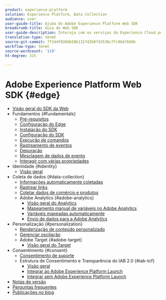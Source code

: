 ```yaml
---
product: experience-platform
solution: Experience Platform, Data Collection
audience: user
user-guide-title: Ajuda do Adobe Experience Platform Web SDK
breadcrumb-title: Guia do Web SDK
user-guide-description: Interaja com os serviços da Experience Cloud por meio da Edge Network.
translation-type: tm+mt
source-git-commit: 7f3d4f0266b58b1327d2b8743538c7fc9b67669b
workflow-type: tm+mt
source-wordcount: '119'
ht-degree: 31%

---
```



# Adobe Experience Platform Web SDK {#edge}

* [Visão geral do SDK da Web](home.md)
* Fundamentos {#fundamentals}
   * [Pré-requisitos](fundamentals/prerequisite.md)
   * [Configuração do Edge](fundamentals/edge-configuration.md)
   * [Instalação do SDK](fundamentals/installing-the-sdk.md)
   * [Configuração do SDK](fundamentals/configuring-the-sdk.md)
   * [Execução de comandos](fundamentals/executing-commands.md)
   * [Rastreamento de eventos](fundamentals/tracking-events.md)
   * [Depuração](fundamentals/debugging.md)
   * [Mesclagem de dados de evento](fundamentals/merging-event-data.md)
   * [Interagir com várias propriedades](fundamentals/interacting-with-multiple-properties.md)
* Identidade {#identity}
   * [Visão geral](identity/overview.md)
* Coleta de dados {#data-collection}
   * [Informações automaticamente coletadas](data-collection/automatic-information.md)
   * [Rastrear links](data-collection/track-links.md)
   * [Coletar dados de comércio e produtos](data-collection/collect-commerce-data.md)
   * Adobe Analytics {#adobe-analytics}
      * [Visão geral do Analytics](data-collection/adobe-analytics/analytics-overview.md)
      * [Mapeamento manual de variáveis no Adobe Analytics](data-collection/adobe-analytics/manually-mapping-variables.md)
      * [Variáveis mapeadas automaticamente](data-collection/adobe-analytics/automatically-mapped-vars.md)
      * [Envio de dados para a Adobe Analytics](data-collection/adobe-analytics/sending-data-to-analytics.md)
* Personalização {#personalization}
   * [Renderização de conteúdo personalizado](personalization/rendering-personalization-content.md)
   * [Gerenciar oscilação](personalization/manage-flicker.md)
   * Adobe Target {#adobe-target}
      * [Visão geral do Target](personalization/adobe-target/target-overview.md)
* Consentimento {#consent}
   * [Consentimento de suporte](consent/supporting-consent.md)
   * Estrutura de Consentimento e Transparência do IAB 2.0 {#iab-tcf}
      * [Visão geral](consent/iab-tcf/overview.md)
      * [Integrar ao Adobe Experience Platform Launch](consent/iab-tcf/with-launch.md)
      * [Integrar sem Adobe Experience Platform Launch](consent/iab-tcf/without-launch.md)
* [Notas de versão](release-notes.md)
* [Perguntas frequentes](web-sdk-faq.md)
* [Publicações no blog](blog-posts.md)
